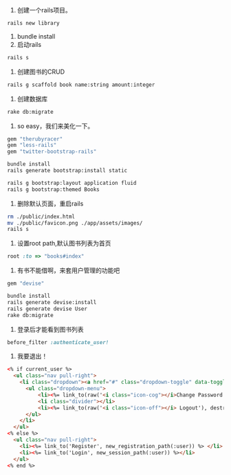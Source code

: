1. 创建一个rails项目。

```bash
rails new library
```
1. bundle install
1. 启动rails
```bash
rails s
```
1. 创建图书的CRUD
```bash
rails g scaffold book name:string amount:integer
```
1. 创建数据库
```bash
rake db:migrate
```
1. so easy，我们来美化一下。
```ruby
gem "therubyracer"
gem "less-rails"
gem "twitter-bootstrap-rails"
```
```bash
bundle install
rails generate bootstrap:install static

rails g bootstrap:layout application fluid
rails g bootstrap:themed Books
```
1. 删除默认页面，重启rails
```bash
rm ./public/index.html
mv ./public/favicon.png ./app/assets/images/
rails s
```
1. 设置root path,默认图书列表为首页
```ruby
root :to => "books#index"
```
1. 有书不能借啊，来套用户管理的功能吧
```ruby
gem "devise"
```
```bash
bundle install
rails generate devise:install
rails generate devise User
rake db:migrate
```
1. 登录后才能看到图书列表
```ruby
before_filter :authenticate_user!
```
1. 我要退出！
```html
<% if current_user %>
  <ul class="nav pull-right">
    <li class="dropdown"><a href="#" class="dropdown-toggle" data-toggle="dropdown"><%= current_user.email %><b class="caret"></b></a>
      <ul class="dropdown-menu">
          <li><%= link_to(raw('<i class="icon-cog"></i>Change Password'), edit_registration_path(:user)) %></li>
          <li class="divider"></li>
          <li><%= link_to(raw('<i class="icon-off"></i> Logout'), destroy_user_session_path, :method => :delete) %> </li>
      </ul>
    </li>
  </ul>
<% else %>
  <ul class="nav pull-right">
    <li><%= link_to('Register', new_registration_path(:user)) %> </li>
    <li><%= link_to('Login', new_session_path(:user)) %></li>
  </ul>
<% end %>
```